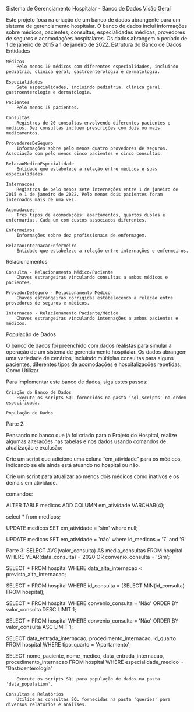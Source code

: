 Sistema de Gerenciamento Hospitalar - Banco de Dados
Visão Geral

Este projeto foca na criação de um banco de dados abrangente para um sistema de gerenciamento hospitalar. O banco de dados inclui informações sobre médicos, pacientes, consultas, especialidades médicas, provedores de seguros e acomodações hospitalares. Os dados abrangem o período de 1 de janeiro de 2015 a 1 de janeiro de 2022.
Estrutura do Banco de Dados
Entidades

    Médicos
        Pelo menos 10 médicos com diferentes especialidades, incluindo pediatria, clínica geral, gastroenterologia e dermatologia.

    Especialidades
        Sete especialidades, incluindo pediatria, clínica geral, gastroenterologia e dermatologia.

    Pacientes
        Pelo menos 15 pacientes.

    Consultas
        Registros de 20 consultas envolvendo diferentes pacientes e médicos. Dez consultas incluem prescrições com dois ou mais medicamentos.

    ProvedoresDeSeguro
        Informações sobre pelo menos quatro provedores de seguros. Associação com pelo menos cinco pacientes e cinco consultas.

    RelacaoMedicoEspecialidade
        Entidade que estabelece a relação entre médicos e suas especialidades.

    Internacoes
        Registros de pelo menos sete internações entre 1 de janeiro de 2015 e 1 de janeiro de 2022. Pelo menos dois pacientes foram internados mais de uma vez.

    Acomodacoes
        Três tipos de acomodações: apartamentos, quartos duplos e enfermarias. Cada um com custos associados diferentes.

    Enfermeiros
        Informações sobre dez profissionais de enfermagem.

    RelacaoInternacaoEnfermeiro
        Entidade que estabelece a relação entre internações e enfermeiros.

Relacionamentos

    Consulta - Relacionamento Médico/Paciente
        Chaves estrangeiras vinculando consultas a ambos médicos e pacientes.

    ProvedorDeSeguro - Relacionamento Médico
        Chaves estrangeiras corrigidas estabelecendo a relação entre provedores de seguros e médicos.

    Internacao - Relacionamento Paciente/Médico
        Chaves estrangeiras vinculando internações a ambos pacientes e médicos.

População de Dados

O banco de dados foi preenchido com dados realistas para simular a operação de um sistema de gerenciamento hospitalar. Os dados abrangem uma variedade de cenários, incluindo múltiplas consultas para alguns pacientes, diferentes tipos de acomodações e hospitalizações repetidas.
Como Utilizar

Para implementar este banco de dados, siga estes passos:

    Criação do Banco de Dados
        Execute os scripts SQL fornecidos na pasta 'sql_scripts' na ordem especificada.

    População de Dados








Parte 2:

Pensando no banco que já foi criado para o Projeto do Hospital, realize algumas alterações nas tabelas e nos dados usando comandos de atualização e exclusão:

Crie um script que adicione uma coluna “em_atividade” para os médicos, indicando se ele ainda está atuando no hospital ou não.

Crie um script para atualizar ao menos dois médicos como inativos e os demais em atividade.

comandos:

ALTER TABLE medicos ADD COLUMN em_atividade VARCHAR(4);

select * from medicos;

UPDATE medicos SET em_atividade = 'sim' where null;

UPDATE medicos SET em_atividade = 'não' where id_medicos = '7' and '9'






Parte 3:
SELECT AVG(valor_consulta) AS media_consultas FROM hospital WHERE YEAR(data_consulta) = 2020 OR convenio_consulta = 'Sim';

SELECT * FROM hospital WHERE data_alta_internacao < prevista_alta_internacao;

SELECT * FROM hospital WHERE id_consulta = (SELECT MIN(id_consulta) FROM hospital);

SELECT * FROM hospital WHERE convenio_consulta = 'Não' ORDER BY valor_consulta DESC LIMIT 1;

SELECT * FROM hospital WHERE convenio_consulta = 'Não' ORDER BY valor_consulta ASC LIMIT 1;

SELECT data_entrada_internacao, procedimento_internacao, id_quarto FROM hospital WHERE tipo_quarto = 'Apartamento';

SELECT nome_paciente, nome_medico, data_entrada_internacao, procedimento_internacao FROM hospital WHERE especialidade_medico = 'Gastroenterologia'

    
        Execute os scripts SQL para população de dados na pasta 'data_population'.

    Consultas e Relatórios
        Utilize as consultas SQL fornecidas na pasta 'queries' para diversos relatórios e análises.
